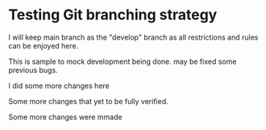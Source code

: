 # Testing Git branching strategy

I will keep main branch as the "develop" branch as all restrictions and rules can be enjoyed here.

This is sample to mock development being done. may be fixed some previous bugs.

I did some more changes here

Some more changes that yet to be fully verified.

Some more changes were mmade
